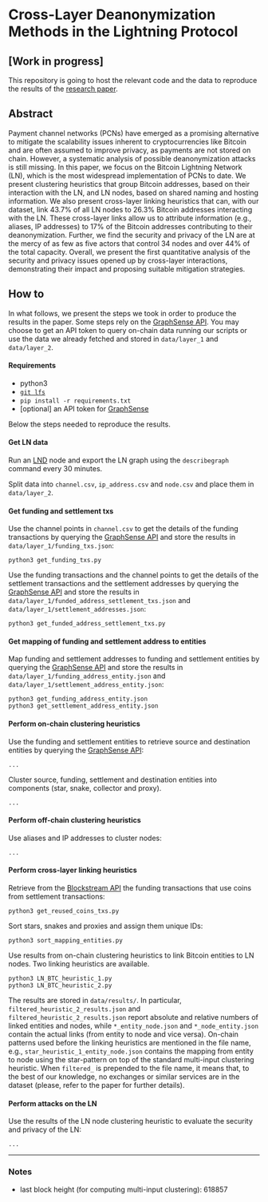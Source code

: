 # Cross-Layer Deanonymization Methods in the Lightning Protocol

## [Work in progress]
This repository is going to host the relevant code and the data to reproduce 
the results of the [research paper][arxiv].

## Abstract

Payment channel networks (PCNs) have emerged as a promising alternative to 
mitigate the scalability issues inherent to cryptocurrencies like Bitcoin and 
are often assumed to improve privacy, as payments are not stored on chain. 
However, a systematic analysis of possible deanonymization attacks is still 
missing. In this paper, we focus on the Bitcoin Lightning Network (LN), which 
is the most widespread implementation of PCNs to date. We present clustering 
heuristics that group Bitcoin addresses, based on their interaction with the 
LN, and LN nodes, based on shared naming and hosting information. We also 
present cross-layer linking heuristics that can, with our dataset, link 43.7% 
of all LN nodes to 26.3% Bitcoin addresses interacting with the LN. These 
cross-layer links allow us to attribute information (e.g., aliases, IP 
addresses) to 17% of the Bitcoin addresses contributing to their 
deanonymization. Further, we find the security and privacy of the LN are at the
mercy of as few as five actors that control 34 nodes and over 44% of the total
capacity. Overall, we present the first quantitative analysis of the security
and privacy issues opened up by cross-layer interactions, demonstrating 
their impact and proposing suitable mitigation strategies. 


## How to

In what follows, we present the steps we took in order to produce the results
in the paper. Some steps rely on the [GraphSense API][GS API]. You may choose 
to get an API token to query on-chain data running our scripts or use the data 
we already fetched and stored in `data/layer_1` and `data/layer_2`.

#### Requirements

- python3
- [`git lfs`][git lfs]
- `pip install -r requirements.txt`
- [optional] an API token for [GraphSense][GS API]

Below the steps needed to reproduce the results.

#### Get LN data

Run an [LND][LND] node and export the LN graph using the `describegraph` 
command every 30 minutes.

Split data into `channel.csv`, `ip_address.csv` and `node.csv` and place them 
in `data/layer_2`.

#### Get funding and settlement txs

Use the channel points in `channel.csv` to get the details of the funding 
transactions by querying the [GraphSense API][GS API] and store the 
results in `data/layer_1/funding_txs.json`:

    python3 get_funding_txs.py

Use the funding transactions and the channel points to get the details of the
 settlement transactions and the settlement addresses by querying the 
 [GraphSense API][GS API] and store the results in 
 `data/layer_1/funded_address_settlement_txs.json` and 
 `data/layer_1/settlement_addresses.json`:

    python3 get_funded_address_settlement_txs.py

#### Get mapping of funding and settlement address to entities

Map funding and settlement addresses to funding and settlement entities by 
querying the [GraphSense API][GS API] and store the results in 
`data/layer_1/funding_address_entity.json` and 
`data/layer_1/settlement_address_entity.json`:

    python3 get_funding_address_entity.json
    python3 get_settlement_address_entity.json

#### Perform on-chain clustering heuristics

Use the funding and settlement entities to retrieve source and destination 
entities by querying the [GraphSense API][GS API]:

    ...

Cluster source, funding, settlement and destination entities into components 
(star, snake, collector and proxy).

    ...

#### Perform off-chain clustering heuristics

Use aliases and IP addresses to cluster nodes:

    ...

#### Perform cross-layer linking heuristics

Retrieve from the [Blockstream API][BS API] the funding transactions that use 
coins from settlement transactions:

    python3 get_reused_coins_txs.py

Sort stars, snakes and proxies and assign them unique IDs:

    python3 sort_mapping_entities.py
    
Use results from on-chain clustering heuristics to link Bitcoin entities to LN 
nodes. Two linking heuristics are available. 

    python3 LN_BTC_heuristic_1.py
    python3 LN_BTC_heuristic_2.py

The results are stored in `data/results/`. In particular, 
`filtered_heuristic_2_results.json` and `filtered_heuristic_2_results.json` 
report absolute and relative numbers of linked entities and nodes, while 
`*_entity_node.json` and `*_node_entity.json` contain the actual links (from 
entity to node and vice versa). On-chain patterns used before the linking 
heuristics are mentioned in the file name, e.g., 
`star_heuristic_1_entity_node.json` contains the mapping from entity to node 
using the star-pattern on top of the standard multi-input clustering heuristic.
When `filtered_` is prepended to the file name, it means that, to the best of 
our knowledge, no exchanges or similar services are in the dataset (please, 
refer to the paper for further details).


#### Perform attacks on the LN

Use the results of the LN node clustering heuristic to evaluate the security 
and privacy of the LN:

    ...
    
---

### Notes
- last block height (for computing multi-input clustering): 618857


[arxiv]: https://arxiv.org/abs/2007.00764
[git lfs]: https://git-lfs.github.com/
[LND]: https://github.com/lightningnetwork/lnd
[GS API]: https://api.graphsense.info/
[BS API]: https://github.com/Blockstream/esplora/blob/master/API.md
